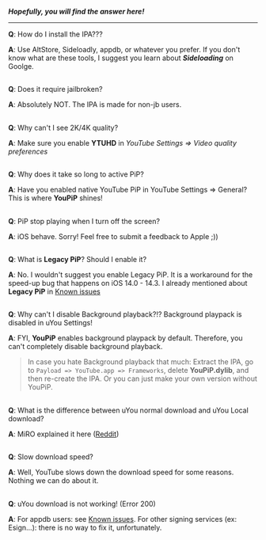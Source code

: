 **_Hopefully, you will find the answer here!_**
***

**Q**: How do I install the IPA???

**A**: Use AltStore, Sideloadly, appdb, or whatever you prefer. If you don't know what are these tools, I suggest you learn about **_Sideloading_** on Goolge. 
##

**Q**: Does it require jailbroken?

**A**: Absolutely NOT. The IPA is made for non-jb users.
##

**Q**: Why can't I see 2K/4K quality?

**A**: Make sure you enable **YTUHD** in _YouTube Settings => Video quality preferences_
##

**Q**: Why does it take so long to active PiP? 

**A**: Have you enabled native YouTube PiP in YouTube Settings => General? This is where **YouPiP** shines! 
##

**Q**: PiP stop playing when I turn off the screen?

**A**: iOS behave. Sorry! Feel free to submit a feedback to Apple ;))
##

**Q**: What is **Legacy PiP**? Should I enable it?

**A**: No. I wouldn't suggest you enable Legacy PiP. It is a workaround for the speed-up bug that happens on iOS 14.0 - 14.3. I already mentioned about **Legacy PiP** in [Known issues](#known-issues)
##

**Q**: Why can't I disable Background playback?!? Background playpack is disabled in uYou Settings!

**A**: FYI, **YouPiP** enables background playpack by default. Therefore, you can't completely disable background playback.

> In case you hate Background playback that much: Extract the IPA, go to `Payload => YouTube.app => Frameworks`, delete **YouPiP.dylib**, and then re-create the IPA. Or you can just make your own version without YouPiP.
##

**Q**: What is the difference between uYou normal download and uYou Local download?

**A**: MiRO explained it here ([Reddit](https://www.reddit.com/r/jailbreak/comments/p5jekg/update_uyou_added_uyoulocal_feature_and_much_more/))
##

**Q**: Slow download speed?

**A**: Well, YouTube slows down the download speed for some reasons. Nothing we can do about it.
##

**Q**: uYou download is not working! (Error 200)

**A**: For appdb users: see [Known issues](#known-issues). For other signing services (ex: Esign...): there is no way to fix it, unfortunately.
